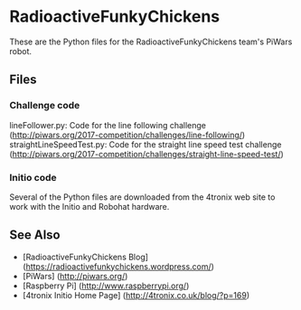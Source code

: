 # RadioactiveFunkyChickens

These are the Python files for the RadioactiveFunkyChickens team's PiWars robot.

## Files

### Challenge code

lineFollower.py: Code for the line following challenge (http://piwars.org/2017-competition/challenges/line-following/)
straightLineSpeedTest.py: Code for the straight line speed test challenge (http://piwars.org/2017-competition/challenges/straight-line-speed-test/)

### Initio code

Several of the Python files are downloaded from the 4tronix web site to work with the Initio and Robohat hardware.

## See Also

- [RadioactiveFunkyChickens Blog] (https://radioactivefunkychickens.wordpress.com/)
- [PiWars] (http://piwars.org/)
- [Raspberry Pi] (http://www.raspberrypi.org/)
- [4tronix Initio Home Page] (http://4tronix.co.uk/blog/?p=169) 
